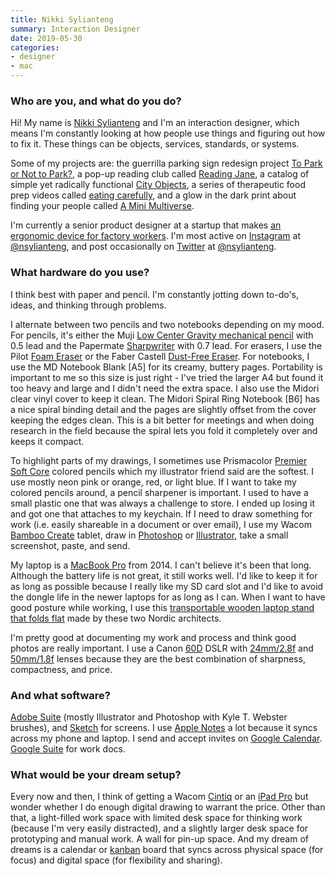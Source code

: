 ```yaml
---
title: Nikki Sylianteng
summary: Interaction Designer
date: 2019-05-30
categories:
- designer
- mac
---
```


### Who are you, and what do you do?

Hi! My name is [Nikki Sylianteng](https://nikkisylianteng.com/ "Nikki's website.") and I'm an interaction designer, which means I'm constantly looking at how people use things and figuring out how to fix it. These things can be objects, services, standards, or systems. 

Some of my projects are: the guerrilla parking sign redesign project [To Park or Not to Park?](http://signup.toparkornottopark.com/ "Nikki's parking sign redesign project."), a pop-up reading club called [Reading Jane](https://nikkisylianteng.com/reading-jane/ "Nikki's book club."), a catalog of simple yet radically functional [City Objects](https://cityobjects.io/ "Nikki's catalog of city objects."), a series of therapeutic food prep videos called [eating carefully](https://eatingcarefully.com/ "Nikki's food preparation videos."), and a glow in the dark print about finding your people called [A Mini Multiverse](http://multiverse.nikkisylianteng.com/ "Nikki's glow in the dark print.").

I'm currently a senior product designer at a startup that makes [an ergonomic device for factory workers][reflex]. I'm most active on [Instagram][] at [@nsylianteng](), and post occasionally on [Twitter][] at [@nsylianteng](https://twitter.com/nsylianteng "Nikki's Twitter account.").

### What hardware do you use?

I think best with paper and pencil. I'm constantly jotting down to-do's, ideas, and thinking through problems.

I alternate between two pencils and two notebooks depending on my mood. For pencils, it's either the Muji [Low Center Gravity mechanical pencil][low-center-gravity] with 0.5 lead and the Papermate [Sharpwriter][] with 0.7 lead. For erasers, I use the Pilot [Foam Eraser][foam-eraser] or the Faber Castell [Dust-Free Eraser][dust-free-eraser]. For notebooks, I use the MD Notebook Blank [A5] for its creamy, buttery pages. Portability is important to me so this size is just right - I've tried the larger A4 but found it too heavy and large and I didn't need the extra space. I also use the Midori clear vinyl cover to keep it clean. The Midori Spiral Ring Notebook [B6] has a nice spiral binding detail and the pages are slightly offset from the cover keeping the edges clean. This is a bit better for meetings and when doing research in the field because the spiral lets you fold it completely over and keeps it compact.

To highlight parts of my drawings, I sometimes use Prismacolor [Premier Soft Core][premier-soft-core] colored pencils which my illustrator friend said are the softest. I use mostly neon pink or orange, red, or light blue. If I want to take my colored pencils around, a pencil sharpener is important. I used to have a small plastic one that was always a challenge to store. I ended up losing it and got one that attaches to my keychain. If I need to draw something for work (i.e. easily shareable in a document or over email), I use my Wacom [Bamboo Create][bamboo-create] tablet, draw in [Photoshop][] or [Illustrator][], take a small screenshot, paste, and send.

My laptop is a [MacBook Pro][macbook-pro] from 2014. I can't believe it's been that long. Although the battery life is not great, it still works well. I'd like to keep it for as long as possible because I really like my SD card slot and I'd like to avoid the dongle life in the newer laptops for as long as I can. When I want to have good posture while working, I use this [transportable wooden laptop stand that folds flat][standing] made by these two Nordic architects.

I'm pretty good at documenting my work and process and think good photos are really important. I use a Canon [60D][eos-60d] DSLR with [24mm/2.8f][ef-24mm-f2.8] and [50mm/1.8f][ef-50mm-f1.8-ii] lenses because they are the best combination of sharpness, compactness, and price.

### And what software?

[Adobe Suite][creative-suite] (mostly Illustrator and Photoshop with Kyle T. Webster brushes), and [Sketch][] for screens. I use [Apple Notes][notes] a lot because it syncs across my phone and laptop. I send and accept invites on [Google Calendar][google-calendar]. [Google Suite][g-suite] for work docs.

### What would be your dream setup?

Every now and then, I think of getting a Wacom [Cintiq][] or an [iPad Pro][ipad-pro] but wonder whether I do enough digital drawing to warrant the price. Other than that, a light-filled work space with limited desk space for thinking work (because I'm very easily distracted), and a slightly larger desk space for prototyping and manual work. A wall for pin-up space. And my dream of dreams is a calendar or [kanban](https://en.wikipedia.org/wiki/Kanban_(development) "The Wikipedia entry for kanban.") board that syncs across physical space (for focus) and digital space (for flexibility and sharing).

[bamboo-create]: https://www.newegg.com/global/au-en/Common/MessagePage.aspx?MsgCode=3&ID=13 "A drawing tablet."
[cintiq]: https://www.wacom.com/en/us/cintiq "A computer screen you can draw on."
[creative-suite]: https://www.adobe.com/creativecloud.html "A collection of design tools."
[dust-free-eraser]: http://www.fabercastell.com/art-and-graphic/artist-products/accessories/EraserDustfree/187120 "An eraser."
[ef-24mm-f2.8]: https://www.usa.canon.com/cusa/support/professional/lenses/ef_lenses/ef_24mm_f_2_8 "A wide angle lens."
[ef-50mm-f1.8-ii]: http://usa.canon.com/cusa/consumer/products/cameras/ef_lens_lineup/ef_50mm_f_1_8_ii "A standard and medium telephoto camera lens."
[eos-60d]: http://usa.canon.com/cusa/consumer/products/cameras/slr_cameras/eos_60d "A consumer-level DSLR camera."
[foam-eraser]: https://www.jetpens.com/Pilot-Foam-Eraser-Size-10/pd/2526 "An eraser."
[g-suite]: https://gsuite.google.com/ "A hosted solution for email, calendaring and more."
[google-calendar]: https://en.wikipedia.org/wiki/Google_Calendar "A web-based calendar client."
[illustrator]: https://www.adobe.com/products/illustrator.html "A vector graphics editor."
[instagram]: https://www.instagram.com/ "A photo sharing service."
[ipad-pro]: https://en.wikipedia.org/wiki/IPad_Pro "An iOS tablet."
[low-center-gravity]: https://www.muji.us/store/catalog/product/view/id/1228/s/low-center-of-gravity-mechanical-pencil-0-5mm/category/747/ "A mechanical pencil."
[macbook-pro]: https://www.apple.com/macbook-pro/ "A laptop."
[notes]: https://en.wikipedia.org/wiki/Notes_(Apple) "A note-taking application included with Mac OS X."
[photoshop]: https://www.adobe.com/products/photoshop.html "A bitmap image editor."
[premier-soft-core]: http://www.prismacolor.com/products/colored-pencils/softcore-lead "Coloured pencils."
[reflex]: https://www.wearkinetic.com/product "A wearable device for better ergonomic workplace safety."
[sharpwriter]: https://www.amazon.com/Paper-Mate-Sharpwriter-Mechanical-3030131/dp/B00006IEE4 "A mechanical pencil."
[sketch]: https://www.sketchapp.com/ "A vector drawing application for Mac OS X."
[standing]: https://www.kickstarter.com/projects/516620245/standing-laptop-stand-get-1-and-give-1-for-free "A foldable wooden laptop stand."
[twitter]: https://twitter.com/ "An online micro-blogging platform."
